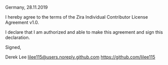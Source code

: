 Germany, 28.11.2019

I hereby agree to the terms of the Zira Individual Contributor License Agreement v1.0.

I declare that I am authorized and able to make this agreement and sign this declaration.

Signed,

Derek Lee lilee115@users.noreply.github.com https://github.com/lilee115
